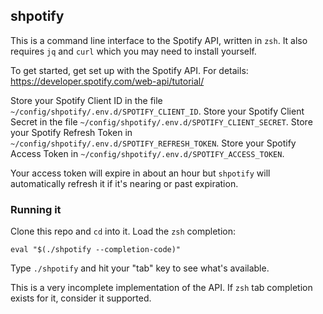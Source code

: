 ## shpotify

This is a command line interface to the Spotify API, written in `zsh`.
It also requires `jq` and `curl` which you may need to install yourself.

To get started, get set up with the Spotify API.
For details: https://developer.spotify.com/web-api/tutorial/

Store your Spotify Client ID in the file `~/config/shpotify/.env.d/SPOTIFY_CLIENT_ID`.
Store your Spotify Client Secret in the file `~/config/shpotify/.env.d/SPOTIFY_CLIENT_SECRET`.
Store your Spotify Refresh Token in `~/config/shpotify/.env.d/SPOTIFY_REFRESH_TOKEN`.
Store your Spotify Access Token in `~/config/shpotify/.env.d/SPOTIFY_ACCESS_TOKEN`.

Your access token will expire in about an hour but `shpotify` will automatically
refresh it if it's nearing or past expiration.

### Running it

Clone this repo and `cd` into it.
Load the `zsh` completion:

```shell
eval "$(./shpotify --completion-code)"
```

Type `./shpotify` and hit your "tab" key to see what's available.

This is a very incomplete implementation of the API.
If `zsh` tab completion exists for it, consider it supported.
